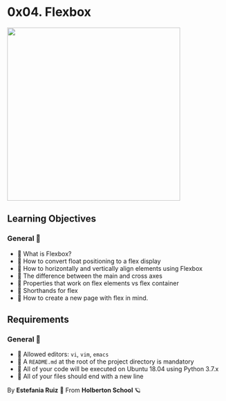 # 0x04. Flexbox
<img src = "https://hamanweb.ir/wp-content/uploads/2017/12/flexbox-css.png" width = 400px length = 300px>

## Learning Objectives
### General 📖
- 📖 What is Flexbox?
- 📖 How to convert float positioning to a flex display
- 📖 How to horizontally and vertically align elements using Flexbox
- 📖 The difference between the main and cross axes
- 📖 Properties that work on flex elements vs flex container
- 📖 Shorthands for flex
- 📖 How to create a new page with flex in mind.

## Requirements
### General 🚩
- 🚩 Allowed editors: `vi`, `vim`, `emacs`
- 🚩 A `README.md` at the root of the project directory is mandatory
- 🚩 All of your code will be executed on Ubuntu 18.04 using Python 3.7.x
- 🚩 All of your files should end with a new line

By **Estefania Ruiz** 🦌 From **Holberton School** 🪐